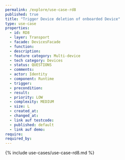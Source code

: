 ```yaml
---
permalink: /explore/use-case-rd8
published: true
title: "Trigger Device deletion of onboarded Device"
type: use-case
properties:
  - id: RD8
  - layer: Transport
  - facade: DevicesFacade
  - function:
  - description:
  - feature category: Multi-device
  - tech category: Devices
  - status: QUESTIONS
  - comments:
  - actor: Identity
  - component: Runtime
  - trigger:
  - precondition:
  - result:
  - priority: LOW
  - complexity: MEDIUM
  - size: L
  - created_at:
  - changed_at:
  - link auf testcode:
  - published: default
  - link auf demo:
require:
required_by:
---
```


{% include use-cases/use-case-rd8.md %}
